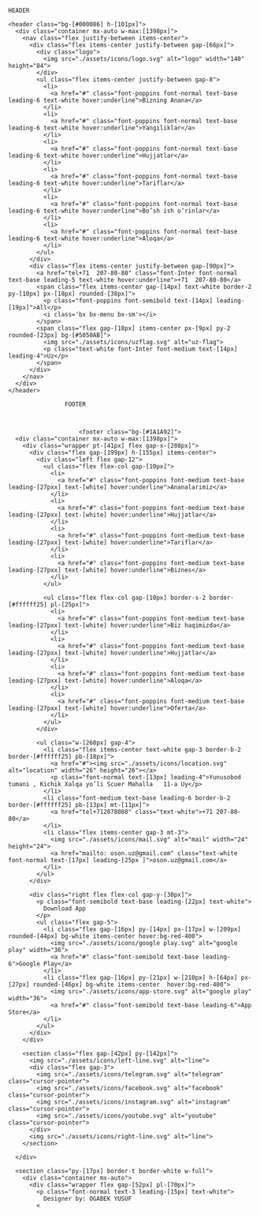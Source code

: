 
    HEADER

<pre><code>&lt;header class="bg-[#000086] h-[101px]"&gt;
  &lt;div class="container mx-auto w-max:[1398px]"&gt;
    &lt;nav class="flex justify-between items-center"&gt;
      &lt;div class="flex items-center justify-between gap-[66px]"&gt;
        &lt;div class="logo"&gt;
          &lt;img src="./assets/icons/logo.svg" alt="logo" width="140" height="84"&gt;
        &lt;/div&gt;
        &lt;ul class="flex items-center justify-between gap-8"&gt;
          &lt;li&gt;
            &lt;a href="#" class="font-poppins font-normal text-base leading-6 text-white hover:underline"&gt;Bizning Anana&lt;/a&gt;
          &lt;/li&gt;
          &lt;li&gt;
            &lt;a href="#" class="font-poppins font-normal text-base leading-6 text-white hover:underline"&gt;Yangiliklar&lt;/a&gt;
          &lt;/li&gt;
          &lt;li&gt;
            &lt;a href="#" class="font-poppins font-normal text-base leading-6 text-white hover:underline"&gt;Hujjatlar&lt;/a&gt;
          &lt;/li&gt;
          &lt;li&gt;
            &lt;a href="#" class="font-poppins font-normal text-base leading-6 text-white hover:underline"&gt;Tariflar&lt;/a&gt;
          &lt;/li&gt;
          &lt;li&gt;
            &lt;a href="#" class="font-poppins font-normal text-base leading-6 text-white hover:underline"&gt;Bo’sh ish o’rinlar&lt;/a&gt;
          &lt;/li&gt;
          &lt;li&gt;
            &lt;a href="#" class="font-poppins font-normal text-base leading-6 text-white hover:underline"&gt;Aloqa&lt;/a&gt;
          &lt;/li&gt;
        &lt;/ul&gt;
      &lt;/div&gt;
      &lt;div class="flex items-center justify-between gap-[90px]"&gt;
        &lt;a href="tel+71  207-80-80" class="font-Inter font-normal text-base leading-5 text-white hover:underline"&gt;+71  207-80-80&lt;/a&gt;
        &lt;span class="flex items-center gap-[14px] text-white border-2 py-[10px] px-[18px] rounded-[38px]"&gt;
          &lt;p class="font-poppins font-semibold text-[14px] leading-[19px]"&gt;All&lt;/p&gt;
          &lt;i class='bx bx-menu bx-sm'&gt;&lt;/i&gt;
        &lt;/span&gt;
        &lt;span class="flex gap-[18px] items-center px-[9px] py-2 rounded-[23px] bg-[#5050AB]"&gt;
          &lt;img src="./assets/icons/uzflag.svg" alt="uz-flag"&gt;
          &lt;p class="text-white font-Inter font-medium text-[14px] leading-4"&gt;Uz&lt;/p&gt;
        &lt;/span&gt;
      &lt;/div&gt;
    &lt;/nav&gt;
  &lt;/div&gt;
&lt;/header&gt;
</code></pre>



                    FOOTER

<pre><code>
          
                    &lt;footer class="bg-[#1A1A92]"&gt;
  &lt;div class="container mx-auto w-max:[1398px]"&gt;
    &lt;div class="wrapper pt-[41px] flex gap-x-[208px]"&gt;
      &lt;div class="flex gap-[199px] h-[155px] items-center"&gt;
        &lt;div class="left flex gap-12"&gt;
          &lt;ul class="flex flex-col gap-[10px]"&gt;
            &lt;li&gt;
              &lt;a href="#" class="font-poppins font-medium text-base leading-[27pxx] text-[white] hover:underline"&gt;Ananalarimiz&lt;/a&gt;
            &lt;/li&gt;
            &lt;li&gt;
              &lt;a href="#" class="font-poppins font-medium text-base leading-[27pxx] text-[white] hover:underline"&gt;Hujjatlar&lt;/a&gt;
            &lt;/li&gt;
            &lt;li&gt;
              &lt;a href="#" class="font-poppins font-medium text-base leading-[27pxx] text-[white] hover:underline"&gt;Tariflar&lt;/a&gt;
            &lt;/li&gt;
            &lt;li&gt;
              &lt;a href="#" class="font-poppins font-medium text-base leading-[27pxx] text-[white] hover:underline"&gt;Biznes&lt;/a&gt;
            &lt;/li&gt;
          &lt;/ul&gt;

          &lt;ul class="flex flex-col gap-[10px] border-s-2 border-[#ffffff25] pl-[25px]"&gt;
            &lt;li&gt;
              &lt;a href="#" class="font-poppins font-medium text-base leading-[27pxx] text-[white] hover:underline"&gt;Biz haqimizda&lt;/a&gt;
            &lt;/li&gt;
            &lt;li&gt;
              &lt;a href="#" class="font-poppins font-medium text-base leading-[27pxx] text-[white] hover:underline"&gt;Hujjatlar&lt;/a&gt;
            &lt;/li&gt;
            &lt;li&gt;
              &lt;a href="#" class="font-poppins font-medium text-base leading-[27pxx] text-[white] hover:underline"&gt;Aloqa&lt;/a&gt;
            &lt;/li&gt;
            &lt;li&gt;
              &lt;a href="#" class="font-poppins font-medium text-base leading-[27pxx] text-[white] hover:underline"&gt;Oferta&lt;/a&gt;
            &lt;/li&gt;
          &lt;/ul&gt;
        &lt;/div&gt;

        &lt;ul class="w-[268px] gap-4"&gt;
          &lt;li class="flex items-center text-white gap-3 border-b-2 border-[#ffffff25] pb-[18px]"&gt;
            &lt;a href="#"&gt;&lt;img src="./assets/icons/location.svg" alt="location" width="26" height="26"&gt;&lt;/a&gt;
            &lt;p class="font-normal text-[13px] leading-4"&gt;Yunusobod tumani , Kichik Xalqa yo’li Scuer Mahalla   11-a Uy&lt;/p&gt;
          &lt;/li&gt;
          &lt;li class="font-medium text-base leading-6 border-b-2 border-[#ffffff25] pb-[13px] mt-[11px]"&gt;
            &lt;a href="tel+712078080" class="text-white"&gt;+71 207-80-80&lt;/a&gt;                
          &lt;/li&gt;
          &lt;li class="flex items-center gap-3 mt-3"&gt;
            &lt;img src="./assets/icons/mail.svg" alt="mail" width="24" height="24"&gt;
            &lt;a href="mailto: oson.uz@gmail.com" class="text-white font-normal text-[17px] leading-[25px ]"&gt;oson.uz@gmail.com&lt;/a&gt;
          &lt;/li&gt;    
        &lt;/ul&gt;
      &lt;/div&gt;

      &lt;div class="right flex flex-col gap-y-[30px]"&gt;
        &lt;p class="font-semibold text-base leading-[22px] text-white"&gt;
          Download App
        &lt;/p&gt;
        &lt;ul class="flex gap-5"&gt;
          &lt;li class="flex gap-[16px] py-[14px] px-[17px] w-[209px] rounded-[44px] bg-white items-center hover:bg-red-400"&gt;
            &lt;img src="./assets/icons/google play.svg" alt="google play" width="36"&gt;
            &lt;a href="#" class="font-semibold text-base leading-6"&gt;Google Play&lt;/a&gt;
          &lt;/li&gt;
          &lt;li class="flex gap-[16px] py-[21px] w-[210px] h-[64px] px-[27px] rounded-[46px] bg-white items-center  hover:bg-red-400"&gt;
            &lt;img src="./assets/icons/app-store.svg" alt="google play" width="36"&gt;
            &lt;a href="#" class="font-semibold text-base leading-6"&gt;App Store&lt;/a&gt;
          &lt;/li&gt;
        &lt;/ul&gt;
      &lt;/div&gt;
    &lt;/div&gt;

    &lt;section class="flex gap-[42px] py-[142px]"&gt;
      &lt;img src="./assets/icons/left-line.svg" alt="line"&gt;
      &lt;div class="flex gap-3"&gt;
        &lt;img src="./assets/icons/telegram.svg" alt="telegram" class="cursor-pointer"&gt;
        &lt;img src="./assets/icons/facebook.svg" alt="facebook" class="cursor-pointer"&gt;
        &lt;img src="./assets/icons/instagram.svg" alt="instagram" class="cursor-pointer"&gt;
        &lt;img src="./assets/icons/youtube.svg" alt="youtube" class="cursor-pointer"&gt;
      &lt;/div&gt;
      &lt;img src="./assets/icons/right-line.svg" alt="line"&gt;
    &lt;/section&gt;

  &lt;/div&gt;

  &lt;section class="py-[17px] border-t border-white w-full"&gt;
    &lt;div class="container mx-auto"&gt;
      &lt;div class="wrapper flex gap-[52px] pl-[70px]"&gt;
        &lt;p class="font-normal text-3 leading-[15px] text-white"&gt;
          Designer by: OGABEK YUSUF
        &lt
</code></pre>